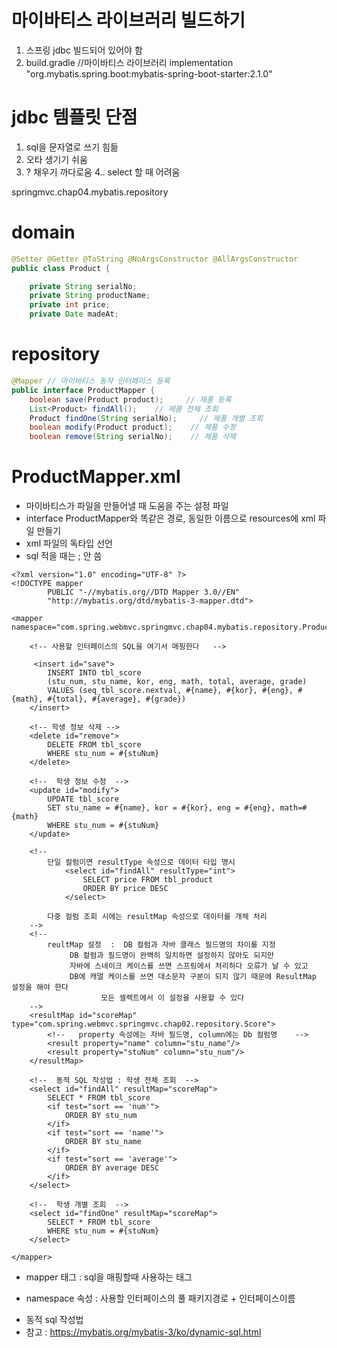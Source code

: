 # 마이바티스 라이브러리 빌드하기
1. 스프링 jdbc 빌드되어 있어야 함
2. build.gradle
   //마이바티스 라이브러리
   implementation "org.mybatis.spring.boot:mybatis-spring-boot-starter:2.1.0"

# jdbc 템플릿 단점
1. sql을 문자열로 쓰기 힘듦
2. 오타 생기기 쉬움
3. ? 채우기 까다로움
   4.. select 할 때 어려움

springmvc.chap04.mybatis.repository

# domain
```java
@Setter @Getter @ToString @NoArgsConstructor @AllArgsConstructor
public class Product {

    private String serialNo;
    private String productName;
    private int price;
    private Date madeAt;

```

# repository
```java
@Mapper // 마이바티스 동작 인터페이스 등록
public interface ProductMapper {
    boolean save(Product product);     // 제품 등록
    List<Product> findAll();    // 제품 전체 조회
    Product findOne(String serialNo);     // 제품 개별 조회
    boolean modify(Product product);    // 제품 수정
    boolean remove(String serialNo);    // 제품 삭제
```

# ProductMapper.xml
- 마이바티스가 파일을 만들어낼 때 도움을 주는 설정 파일
- interface ProductMapper와 똑같은 경로, 동일한 이름으로 resources에 xml 파일 만들기
- xml 파일의 독타입 선언
- sql 적을 때는 ; 안 씀
```
<?xml version="1.0" encoding="UTF-8" ?>
<!DOCTYPE mapper
        PUBLIC "-//mybatis.org//DTD Mapper 3.0//EN"
        "http://mybatis.org/dtd/mybatis-3-mapper.dtd">

<mapper namespace="com.spring.webmvc.springmvc.chap04.mybatis.repository.ProductMapper">

    <!-- 사용할 인터페이스의 SQL을 여기서 매핑한다   -->
    
     <insert id="save">
        INSERT INTO tbl_score
        (stu_num, stu_name, kor, eng, math, total, average, grade)
        VALUES (seq_tbl_score.nextval, #{name}, #{kor}, #{eng}, #{math}, #{total}, #{average}, #{grade})
    </insert>

    <!-- 학생 정보 삭제 -->
    <delete id="remove">
        DELETE FROM tbl_score
        WHERE stu_num = #{stuNum}
    </delete>

    <!--  학생 정보 수정  -->
    <update id="modify">
        UPDATE tbl_score
        SET stu_name = #{name}, kor = #{kor}, eng = #{eng}, math=#{math}
        WHERE stu_num = #{stuNum}
    </update>

    <!--
        단일 컬럼이면 resultType 속성으로 데이터 타입 명시
            <select id="findAll" resultType="int">
                SELECT price FROM tbl_product
                ORDER BY price DESC
            </select>

        다중 컬럼 조회 시에는 resultMap 속성으로 데이터를 개체 처리
    -->
    <!--
        reultMap 설정  :  DB 컬럼과 자바 클래스 필드명의 차이를 지정
             DB 컬럼과 필드명이 완벽히 일치하면 설정하지 않아도 되지만
             자바에 스네이크 케이스를 쓰면 스프링에서 처리하다 오류가 날 수 있고
             DB에 캐멀 케이스를 쓰면 대소문자 구분이 되지 않기 때문에 ResultMap 설정을 해야 한다
                    모든 셀렉트에서 이 설정을 사용할 수 있다
    -->
    <resultMap id="scoreMap" type="com.spring.webmvc.springmvc.chap02.repository.Score">
        <!--   property 속성에는 자바 필드명, column에는 Db 컬럼명    -->
        <result property="name" column="stu_name"/>
        <result property="stuNum" column="stu_num"/>
    </resultMap>

    <!--  동적 SQL 작성법 : 학생 전체 조회  -->
    <select id="findAll" resultMap="scoreMap">
        SELECT * FROM tbl_score
        <if test="sort == 'num'">
            ORDER BY stu_num
        </if>
        <if test="sort == 'name'">
            ORDER BY stu_name
        </if>
        <if test="sort == 'average'">
            ORDER BY average DESC
        </if>
    </select>

    <!--  학생 개별 조회  -->
    <select id="findOne" resultMap="scoreMap">
        SELECT * FROM tbl_score
        WHERE stu_num = #{stuNum}
    </select>

</mapper>
```
- mapper 태그 : sql을 매핑할때 사용하는 태그
 + namespace 속성 : 사용할 인터페이스의 풀 패키지경로 + 인터페이스이름
- 동적 sql 작성법
- 참고 : https://mybatis.org/mybatis-3/ko/dynamic-sql.html
